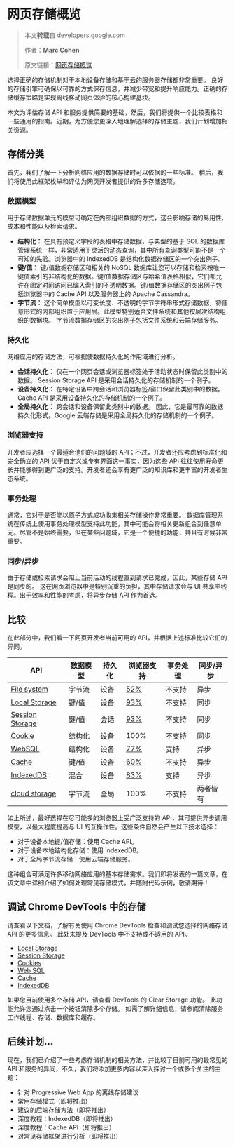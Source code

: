 # 网页存储概览

> 本文**转载**自 developers.google.com
>
> 作者：**Marc Cohen**
>
> 原文链接：[网页存储概览](https://developers.google.cn/web/fundamentals/instant-and-offline/web-storage/)

选择正确的存储机制对于本地设备存储和基于云的服务器存储都非常重要。 良好的存储引擎可确保以可靠的方式保存信息，并减少带宽和提升响应能力。正确的存储缓存策略是实现离线移动网页体验的核心构建基块。

本文为评估存储 API 和服务提供简要的基础，然后，我们将提供一个比较表格和一些通用的指南。近期，为方便您更深入地理解选择的存储主题，我们计划增加相关资源。

## 存储分类

首先，我们了解一下分析网络应用的数据存储时可以依据的一些标准。 稍后，我们将使用此框架枚举和评估为网页开发者提供的许多存储选项。

### 数据模型

用于存储数据单元的模型可确定在内部组织数据的方式，这会影响存储的易用性、成本和性能以及检索请求。

- **结构化：** 在具有预定义字段的表格中存储数据，与典型的基于 SQL 的数据库管理系统一样，非常适用于灵活的动态查询，其中所有查询类型可能不是一个可知的先验。浏览器中的 IndexedDB 是结构化数据存储区的一个突出例子。
- **键/值：** 键/值数据存储区和相关的 NoSQL 数据库让您可以存储和检索按唯一键值索引的非结构化的数据。键/值数据存储区与哈希值表格相似，它们都允许在固定时间访问已编入索引的不透明数据。键/值数据存储区的突出例子包括浏览器中的 Cache API 以及服务器上的 Apache Cassandra。
- **字节流：** 这个简单模型以可变长度、不透明的字节字符串形式存储数据，将任意形式的内部组织置于应用层。此模型特别适合文件系统和其他按层次结构组织的数据块。 字节流数据存储区的突出例子包括文件系统和云端存储服务。

### 持久化

网络应用的存储方法，可根据使数据持久化的作用域进行分析。

- **会话持久化：** 仅在一个网页会话或浏览器标签处于活动状态时保留此类别中的数据。 Session Storage API 是采用会话持久化的存储机制的一个例子。
- **设备持久化：** 在特定设备中跨会话和浏览器标签/窗口保留此类别中的数据。 Cache API 是采用设备持久化的存储机制的一个例子。
- **全局持久化：** 跨会话和设备保留此类别中的数据。 因此，它是最可靠的数据持久化形式。Google 云端存储是采用全局持久化的存储机制的一个例子。

### 浏览器支持

开发者应选择一个最适合他们的问题域的 API；不过，开发者还应考虑到标准化和完全确立的 API 优于自定义或专有界面这一事实，因为这些 API 往往使用寿命更长并能够得到更广泛的支持。开发者还会享有更广泛的知识库和更丰富的开发者生态系统。

### 事务处理

通常，它对于是否能以原子方式成功收集相关存储操作非常重要。 数据库管理系统在传统上使用事务处理模型支持此功能，其中可能会将相关更新组合到任意单元。尽管不是始终需要，但在某些问题域，它是一个便捷的功能，并且有时候非常重要。

### 同步/异步

由于存储或检索请求会阻止当前活动的线程直到请求已完成，因此，某些存储 API 是同步的。 这在网页浏览器中是特别沉重的负担，其中存储请求会与 UI 共享主线程。出于效率和性能的考虑，将异步存储 API 作为首选。

## 比较

在此部分中，我们看一下网页开发者当前可用的 API，并根据上述标准比较它们的异同。

|API                |数据模型  | 持久化 | 浏览器支持 | 事务处理 | 同步/异步 |
| ----------------- | -------- | ------ | ---------- | -------- | --------- |
|[File system](https://developer.mozilla.org/en-US/docs/Web/API/FileSystem)        |字节流    |设备     |[52%](http://caniuse.com/#feat=filesystem)        |不支持    |异步|
|[Local Storage](https://developer.mozilla.org/en-US/docs/Web/API/Window/localStorage)      |键/值     |设备    |[93%](http://caniuse.com/#feat=namevalue-storage)        |不支持    |同步|
|[Session Storage](https://developer.mozilla.org/en-US/docs/Web/API/Window/sessionStorage)    |键/值     |会话    |[93%](http://caniuse.com/#feat=namevalue-storage)        |不支持    |同步|
|[Cookie](https://developer.mozilla.org/en-US/docs/Web/HTTP/Cookies)             |结构化    |设备     |100%       |不支持    |同步|
|[WebSQL](https://www.w3.org/TR/webdatabase/)             |结构化    |设备     |[77%](http://caniuse.com/#feat=sql-storage)        |支持     |异步|
|[Cache](https://developer.mozilla.org/en-US/docs/Web/API/CacheStorage)              |键/值     |设备    |[60%](http://caniuse.com/#feat=serviceworkers)        |不支持    |异步|
|[IndexedDB](https://developer.mozilla.org/en-US/docs/Web/API/IndexedDB_API)          |混合      |设备    |[83%](http://caniuse.com/#feat=indexeddb)        |支持     |异步|
|[cloud storage](https://cloud.google.com/storage/)      |字节流    |全局     |100%       |不支持    |两者皆有|

如上所述，最好选择在尽可能多的浏览器上受广泛支持的 API，其可提供异步调用模型，以最大程度提高与 UI 的互操作性。这些条件自然会产生以下技术选择：

- 对于设备本地键/值存储：使用 Cache API。
- 对于设备本地结构化存储：使用 IndexedDB。
- 对于全局字节流存储：使用云端存储服务。

这种组合可满足许多移动网络应用的基本存储需求。我们即将发表的一篇文章，在该文章中详细介绍了如何处理常见存储模式，并随附代码示例，敬请期待！

## 调试 Chrome DevTools 中的存储

请查看以下文档，了解有关使用 Chrome DevTools 检查和调试您选择的网络存储 API 的更多信息。 此处未提及 DevTools 中不支持或不适用的 API。

- [Local Storage](https://developers.google.cn/web/tools/chrome-devtools/manage-data/local-storage#local-storage)
- [Session Storage](https://developers.google.cn/web/tools/chrome-devtools/manage-data/local-storage#session-storage)
- [Cookies](https://developers.google.cn/web/tools/chrome-devtools/manage-data/cookies)
- [Web SQL](https://developers.google.cn/web/tools/chrome-devtools/manage-data/local-storage#web-sql)
- [Cache](https://developers.google.cn/web/tools/chrome-devtools/progressive-web-apps#caches)
- [IndexedDB](https://developers.google.cn/web/tools/chrome-devtools/manage-data/local-storage#indexeddb)

如果您目前使用多个存储 API，请查看 DevTools 的 Clear Storage 功能。 此功能允许您通过点击一个按钮清除多个存储。 如需了解详细信息，请参阅清除服务工作线程、存储、数据库和缓存。

## 后续计划…

现在，我们已介绍了一些考虑存储机制的相关方法，并比较了目前可用的最常见的 API 和服务的异同，不久，我们将添加更多内容以深入探讨一个或多个关注的主题：

- 针对 Progressive Web App 的离线存储建议
- 常用存储模式（即将推出）
- 建议的后端存储方法（即将推出）
- 深度教程：IndexedDB（即将推出）
- 深度教程：Cache API（即将推出）
- 对常见存储框架进行分析（即将推出）
